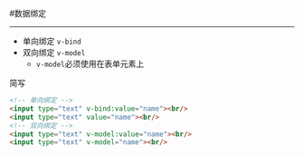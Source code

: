 #数据绑定

---

* 单向绑定 `v-bind`
* 双向绑定 `v-model`
  * `v-model`必须使用在表单元素上

简写

```html
<!-- 单向绑定 -->
<input type="text" v-bind:value="name"><br/>
<input type="text" value="name"><br/>
<!-- 双向绑定 -->
<input type="text" v-model:value="name"><br/>
<input type="text" v-model="name"><br/>
```
